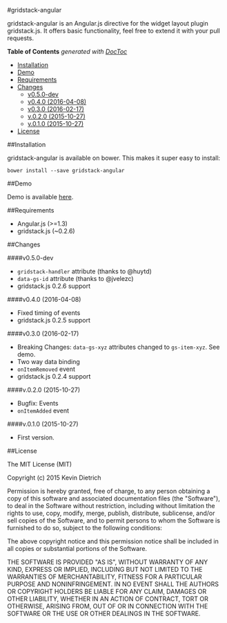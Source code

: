 #gridstack-angular

gridstack-angular is an Angular.js directive for the widget layout plugin gridstack.js. It offers basic functionality, feel free to extend it with your pull requests.

<!-- START doctoc generated TOC please keep comment here to allow auto update -->
<!-- DON'T EDIT THIS SECTION, INSTEAD RE-RUN doctoc TO UPDATE -->
**Table of Contents**  *generated with [DocToc](https://github.com/thlorenz/doctoc)*

- [Installation](#installation)
- [Demo](#demo)
- [Requirements](#requirements)
- [Changes](#changes)
    - [v0.5.0-dev](#v050-dev)
    - [v0.4.0 (2016-04-08)](#v040-2016-04-08)
    - [v0.3.0 (2016-02-17)](#v030-2016-02-17)
    - [v.0.2.0 (2015-10-27)](#v020-2015-10-27)
    - [v.0.1.0 (2015-10-27)](#v010-2015-10-27)
- [License](#license)

<!-- END doctoc generated TOC please keep comment here to allow auto update -->

##Installation

gridstack-angular is available on bower. This makes it super easy to install:

```
bower install --save gridstack-angular
```

##Demo

Demo is available [here](http://kdietrich.github.io/gridstack-angular/demo/).

##Requirements

- Angular.js (>=1.3)
- gridstack.js (~0.2.6)

##Changes

####v0.5.0-dev
- `gridstack-handler` attribute (thanks to @huytd)
- `data-gs-id` attribute (thanks to @jvelezc)
- gridstack.js 0.2.6 support

####v0.4.0 (2016-04-08)
- Fixed timing of events
- gridstack.js 0.2.5 support

####v0.3.0 (2016-02-17)
- Breaking Changes: `data-gs-xyz` attributes changed to `gs-item-xyz`. See demo.
- Two way data binding
- `onItemRemoved` event
- gridstack.js 0.2.4 support

####v.0.2.0 (2015-10-27)
- Bugfix: Events
- `onItemAdded` event

####v.0.1.0 (2015-10-27)
- First version.

##License

The MIT License (MIT)

Copyright (c) 2015 Kevin Dietrich

Permission is hereby granted, free of charge, to any person obtaining a copy
of this software and associated documentation files (the "Software"), to deal
in the Software without restriction, including without limitation the rights
to use, copy, modify, merge, publish, distribute, sublicense, and/or sell
copies of the Software, and to permit persons to whom the Software is
furnished to do so, subject to the following conditions:

The above copyright notice and this permission notice shall be included in all
copies or substantial portions of the Software.

THE SOFTWARE IS PROVIDED "AS IS", WITHOUT WARRANTY OF ANY KIND, EXPRESS OR
IMPLIED, INCLUDING BUT NOT LIMITED TO THE WARRANTIES OF MERCHANTABILITY,
FITNESS FOR A PARTICULAR PURPOSE AND NONINFRINGEMENT. IN NO EVENT SHALL THE
AUTHORS OR COPYRIGHT HOLDERS BE LIABLE FOR ANY CLAIM, DAMAGES OR OTHER
LIABILITY, WHETHER IN AN ACTION OF CONTRACT, TORT OR OTHERWISE, ARISING FROM,
OUT OF OR IN CONNECTION WITH THE SOFTWARE OR THE USE OR OTHER DEALINGS IN THE
SOFTWARE.